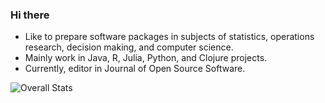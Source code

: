 ### Hi there 

- Like to prepare software packages in subjects of statistics, operations research, decision making, and computer science.
- Mainly work in Java, R, Julia, Python, and Clojure projects.
- Currently, editor in Journal of Open Source Software.

![Overall Stats](https://github-readme-stats.vercel.app/api?username=jbytecode&count_private=true&show_icons=true&hide=contribs)


<!--
![Top Langs](https://github-readme-stats.vercel.app/api/top-langs/?username=jbytecode)
-->


<!--
**jbytecode/jbytecode** is a ✨ _special_ ✨ repository because its `README.md` (this file) appears on your GitHub profile.

Here are some ideas to get you started:

- 🔭 I’m currently working on ...
- 🌱 I’m currently learning ...
- 👯 I’m looking to collaborate on ...
- 🤔 I’m looking for help with ...
- 💬 Ask me about ...
- 📫 How to reach me: ...
- 😄 Pronouns: ...
- ⚡ Fun fact: ...
-->
